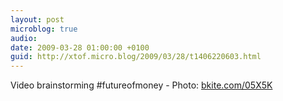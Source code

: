 ```yaml
---
layout: post
microblog: true
audio: 
date: 2009-03-28 01:00:00 +0100
guid: http://xtof.micro.blog/2009/03/28/t1406220603.html
---
```

Video brainstorming #futureofmoney - Photo: [bkite.com/05X5K](http://bkite.com/05X5K)
